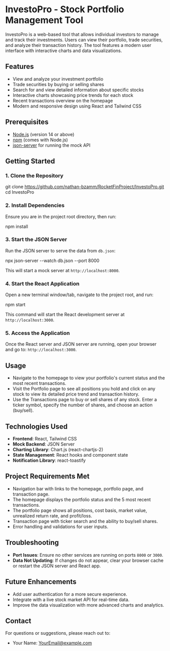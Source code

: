 # InvestoPro - Stock Portfolio Management Tool

InvestoPro is a web-based tool that allows individual investors to manage and track their investments. Users can view their portfolio, trade securities, and analyze their transaction history. The tool features a modern user interface with interactive charts and data visualizations.

## Features
- View and analyze your investment portfolio
- Trade securities by buying or selling shares
- Search for and view detailed information about specific stocks
- Interactive charts showcasing price trends for each stock
- Recent transactions overview on the homepage
- Modern and responsive design using React and Tailwind CSS


## Prerequisites
- [Node.js](https://nodejs.org/) (version 14 or above)
- [npm](https://www.npmjs.com/) (comes with Node.js)
- [json-server](https://github.com/typicode/json-server) for running the mock API

## Getting Started

### 1. Clone the Repository

git clone https://github.com/nathan-bzamm/RocketFinProject/InvestoPro.git cd InvestoPro

### 2. Install Dependencies
Ensure you are in the project root directory, then run:

npm install

### 3. Start the JSON Server
Run the JSON server to serve the data from `db.json`:

npx json-server --watch db.json --port 8000

This will start a mock server at `http://localhost:8000`.

### 4. Start the React Application
Open a new terminal window/tab, navigate to the project root, and run:

npm start

This command will start the React development server at `http://localhost:3000`.

### 5. Access the Application
Once the React server and JSON server are running, open your browser and go to: `http://localhost:3000`.


## Usage
- Navigate to the homepage to view your portfolio's current status and the most recent transactions.
- Visit the Portfolio page to see all positions you hold and click on any stock to view its detailed price trend and transaction history.
- Use the Transactions page to buy or sell shares of any stock. Enter a ticker symbol, specify the number of shares, and choose an action (buy/sell).

## Technologies Used
- **Frontend**: React, Tailwind CSS
- **Mock Backend**: JSON Server
- **Charting Library**: Chart.js (react-chartjs-2)
- **State Management**: React hooks and component state
- **Notification Library**: react-toastify

## Project Requirements Met
- Navigation bar with links to the homepage, portfolio page, and transaction page.
- The homepage displays the portfolio status and the 5 most recent transactions.
- The portfolio page shows all positions, cost basis, market value, unrealized return rate, and profit/loss.
- Transaction page with ticker search and the ability to buy/sell shares.
- Error handling and validations for user inputs.

## Troubleshooting
- **Port Issues**: Ensure no other services are running on ports `8000` or `3000`.
- **Data Not Updating**: If changes do not appear, clear your browser cache or restart the JSON server and React app.

## Future Enhancements
- Add user authentication for a more secure experience.
- Integrate with a live stock market API for real-time data.
- Improve the data visualization with more advanced charts and analytics.

## Contact
For questions or suggestions, please reach out to:
- Your Name: [YourEmail@example.com](mailto:YourEmail@example.com)



